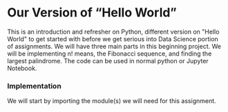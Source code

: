 # Our Version of “Hello World”

This is an introduction and refresher on Python, different version on "Hello World" to get started with before we get serious into Data Science portion of assignments. We will have three main parts in this beginning project. We will be implementing n! means, the Fibonacci sequence, and finding the largest palindrome. The code can be used in normal python or Jupyter Notebook.


### Implementation

We will start by importing the module(s) we will need for this assignment.
